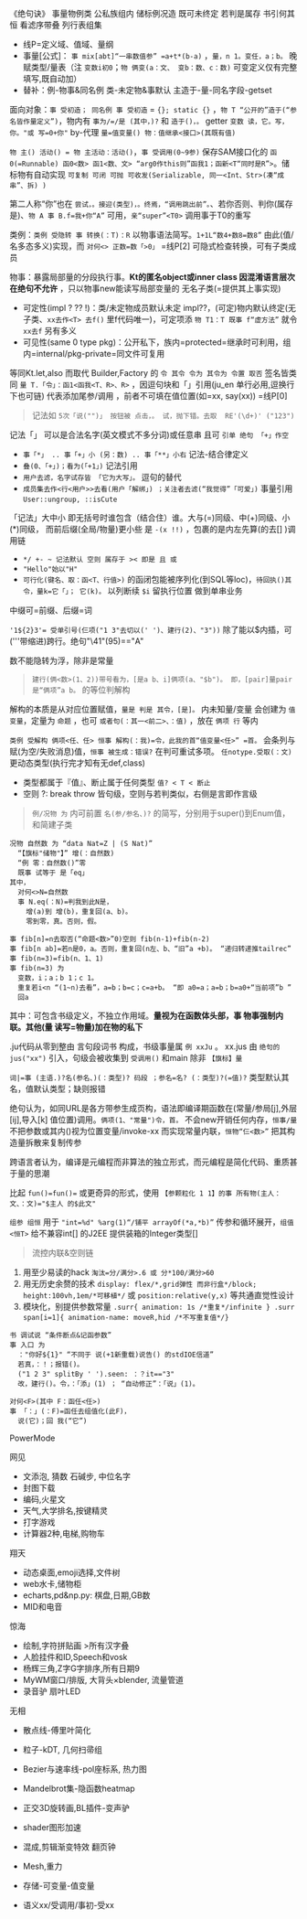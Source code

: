 《绝句诀》
事量物例类 公私族组内
储标例况造 既可未终定
若判是属存 书引何其恒
看滤序带叠 列行表组集

- 线P=定义域、值域、量纲
- 事量[公式]： `事 mix[abt]“一串数值参” =a+t*(b-a)` ，`量，n 1。变任，a；b。` 晚赋类型/量表（注 `变数i初0`；`物 俩变(a：文、 变b：数、c：数)` 可变定义仅有完整填写,既自动加）
- 替补：例-物事&同名例 类-未定物&事默认 主造于-量-同名字段-getset

面向对象：`事 受初造； 同名例 事 受初造` = `{}; static {}` ，`物 T “公开的”造于(“参名皆作量定义”)`，物内有 `事为/=/是 (其中，)?` 和 `造于()，。` getter `变数 读，它。写，你。"或 写=0+你"` by-代理 `量=值变量() 物：值继承<接口>(其既有值)`

`物 主() 活动() = 物 主活动：活动()`，`事 受调用(0~9参)` 保存SAM接口化的 `函0(=Runnable) 函0<数> 函1<数、文> “arg0作this则”函我1；函新<T“同时是R”>`。储标物有自动实现 `可复制 可闭 可抛 可收发(Serializable, 同一<Int、Str>(凑“成串”、拆) )`

第二人称“你”也在 `尝试，。接迎(类型)，。终焉，“调用跳出前”。`、若你否则、判你(属存是)、`物 A 事 B.f=我+你“A”` 可用，`亲“super”<T0>` 调用事于T0的重写

类例：`类例 受隐转 事 转换(：T)：R` 以物事语法简写。`1+1L“数4+数8=数8”` 由此(值/名多态多义)实现，而 `对何<> 正数=数「>0」` =线P[2] 可隐式检查转换，可有子类成员

物事：暴露局部量的分段执行事。__Kt的匿名object或inner class 因混淆语言层次 在绝句不允许__ ，只以物事new能读写局部变量的 无名子类(=提供其上事实现)

- 可定性(impl ? ?? !)：类/未定物成员默认未定 impl??，(可定)物内默认终定(无子类、`xx去作<T> 去f()` 里f代码唯一)，可定项添 `物 T1：T 既事 f“虚方法”` 就令 `xx去f` 另有多义
- 可见性(same 0 type pkg)：公开私下，族内=protected=继承时可利用，组内=internal/pkg-private=同文件可复用

等同Kt.let,also 而取代 Builder,Factory 的 `令 其令 令为 其令为 令置 取否` 签名皆类同 `量 T.「令」：函1<函我<T、R>、R>` ，因逗句块和「」引用(ju_en 单行必用,逗换行下也可链) 代表添加尾参/调用 ，前者不可填在值位置(如=xx, say(xx)) =线P[0]

>记法如 `5次「说("")」 按钮被 点击，。 试，抛下错。去取  RE'(\d+)' ("123")`

记法「」 可以是合法名字(英文模式不多分词)或任意串 且可 `引单 绝句 「+」作空`
- `事「*」 .. 事「+」小 (另：数) .. 事「**」小右` 记法-结合律定义
- `叠(0、「+」)；看为(「+1」)` 记法引用
- `用户去滤，名字试存皆 「它为大写」。` 逗句的替代
- `成员集去作<行<用户>>去看(用户「解绑」) ；关注者去滤(“我觉得”「可爱」)` 事量引用 `User::ungroup, ::isCute`

「记法」大中小 即无括号时谁包含（结合住）谁。大与(=)同级、中(+)同级、小(*)同级， 而前后缀(全局/物量)更小些 是 `-(x !!)` ，包裹的是内左先算(的去[] )调用链
- `*/ +- ~ 记法默认 空则 属存于 >< 即是 且 或`
- `"Hello"始以"H"`
- `可行化(键名、取：函<T、行值>)` 的函闭包能被序列化(到SQL等loc)，`待回执()其令，量k=它「」； 它(k)。` 以列断续 `$i` 留执行位置 做到单串业务

中缀可=前缀、后缀=词

`'1${2}3'= 受单引号(仨项("1 3"去切以(' ')、建行(2)、"3"))` 除了能以$内插，可('''带缩进)跨行。绝句"\41"(95)=="A"

数不能隐转为浮，除非是常量

>`建行(俩<数>(1、2))带号看为，[是a b、i]俩项(a、"$b")。 即，[pair]量pair是“俩项”a b。` 的等位判解构

解构的本质是从对应位置赋值，`量是 判是 其令，[是]。` 内未知量/变量 会创建为 `值变量`，定量为 `命题` ，也可 `或者句(：其一<前二>、：值)` ，放在 `俩项 行` 等内

`类例 受解构 俩项<任、任> 恒事 解构(：我)=令，此我的首“值变量<任>” =首。` 会条列与赋(为空/失败消息)值，`恒事 被生成：错误?` 在判可重试多项。 `任notype.受取(：文)` 更动态类型(执行完才知有无def,class)

- 类型都属于『值』、断止属于任何类型 `值? < T < 断止`
- 空则 ?: break throw 皆句级，空则与若判类似，右侧是言即作言级

>`例/况物 为` 内可前置 `名(参/参名、)?` 的简写，分别用于super()到Enum值，和简建子类

```ju
况物 自然数 为 “data Nat=Z | (S Nat)”
  “【旗标"储物"】” 增(：自然数)
  “例 零：自然数()”零
  既事 试等于 是「eq」
其中，
  对何<>N=自然数
  事 N.eq(：N)=判我到此N是，
    增(a)到 增(b)，重复回(a、b)。
    零到零，真。否则，假。

事 fib[n]=n去取否(“命题<数>”0)空则 fib(n-1)+fib(n-2)
事 fib[n ab]=若n是0，a。否则，重复回(n左、b、“旧”a +b)。 “递归转递推tailrec”
事 fib(n=3)=fib(n、1、1)
事 fib(n=3) 为
  变数，i；a；b 1；c 1。
  重复若i<n “(1~n)去看”，a=b；b=c；c=a+b。 “即 a0=a；a=b；b=a0+“当前项”b ”
  回a
```

其中：可包含书级定义，不独立作用域。__量视为在函数体头部，事 物事强制内联。其他(量 读写=物量)加在物的私下__

.ju代码从零到整由 言句段词书 构成，书级事量属 `例 xxJu` 。 xx.jus 由 `绝句的jus("xx")` 引入，句级会被收集到 `受调用()` 和main 除非 `【旗标】量`

`词|=事 (主语.)?名(参名、)(：类型)? 码段 ；参名=名? (：类型)?(=值)?` 类型默认其名，值默认类型；缺则报错

绝句认为，如同URL是各方带参生成页构，语法即编译期函数在(常量/参局[j],外层[ij],导入[k] 值位置)调用。`俩项(1、"常量")令，首。` 不会new开销任何内存，`恒事/量` 不把参数或其内()视为位置变量/invoke-xx 而实现常量内联，`恒物“仨<数>”` 把其构造量拆散来复制传参

跨语言者认为，编译是元编程而非算法的独立形式，而元编程是简化代码、重质甚于量的思潮

比起 `fun()=fun()=` 或更奇异的形式，使用 `【参颗粒化 1 1】的事 所有物(主人：文、：文)="$主人 的$此文"`

`组参 组恒` 用于 `"int=%d" %arg(1)“/铺平 arrayOf(*a,*b)”` 传参和循环展开，`组值<恒T>` 给不兼容int[] 的J2EE 提供装箱的Integer类型[]

>流控内联&空则链

1. 用至少易读的hack `淘汰=分/满分>.6 或 分*100/满分>60`
2. 用无历史余赘的技术 `display: flex/*,grid弹性 而非行盒*/block; height:100vh,1em/*可移植*/` 或 `position:relative(y,x)` 等共通直觉性设计
3. 模块化，别提供参数常量 `.surr{ animation: 1s /*重复*/infinite } .surr span[i=1]{ animation-name: moveR,hid /*不写重复值*/}`

```ju
书 调试说 “条件断点&记函参数”
事 入口 为
  ："你好${1}" “不同于 说(+1新重载)说告() 的stdIOE信道”
  若真，：！；报错()。
  ("1 2 3" splitBy ' ').seen: ：？it=="3"
  改，建行()。令，：「添」(1) ； “自动修正”：「说」(1)。

对何<F>(其中 F：函任<任>)
事 「：」(：F)=函任去组值化(此F)，
  说(它)；回 我(“它”)
```

PowerMode

网见
- 文添泡, 猜数 石碱步, 中位名字
- 封图下载
- 编码,火星文
- 天气,大学排名,按键精灵
- 打字游戏
- 计算器2种,电梯,购物车

翔天
- 动态桌面,emoji选择,文件树
- web水卡,储物柜
- echarts,pd&np.py: 棋盘,日期,GB数
- MID和电音

惊海
- 绘制,字符拼贴画 >所有汉字叠
- 人脸挂件和ID,Speech和vosk
- 杨辉三角,Z字G字排序,所有日期9
- MyWM窗口/排版, 大背头×blender, 流量管道
- 录音驴 扇叶LED

无相
- 散点线-傅里叶简化
- 粒子-kDT, 几何扫帚组
- Bezier与速率线-pol座标系, 热力图
- Mandelbrot集-隐函数heatmap
- 正交3D旋转画,BL插件-变声驴
- shader图形加速
- 混成,剪辑渐变特效 翻页钟
- Mesh,重力

- 存储-可变量-值变量
- 语义xx/受调用/事初-受xx
